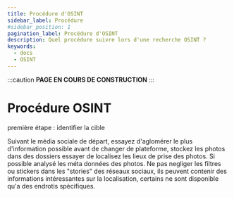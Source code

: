 ```yaml
---
title: Procédure d'OSINT
sidebar_label: Procédure
#sidebar_position: 1
pagination_label: Procédure d'OSINT
description: Quel procédure suivre lors d'une recherche OSINT ?
keywords:
  - docs
  - OSINT
---
```



:::caution 
**PAGE EN COURS DE CONSTRUCTION**
:::

# Procédure OSINT

première étape : identifier la cible

Suivant le média sociale de départ, essayez d'aglomérer le plus d'information possible avant de changer de plateforme, stockez les photos dans des dossiers essayer de localisez les lieux de prise des photos. Si possible analysé les méta données des photos.
Ne pas negliger les filtres ou stickers dans les "stories" des réseaux sociaux, ils peuvent contenir des informations intéressantes sur la localisation, certains ne sont disponible qu'a des endrotis spécifiques.
